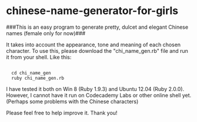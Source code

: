 chinese-name-generator-for-girls
================================

###This is an easy program to generate pretty, dulcet and elegant Chinese names (female only for now)###

It takes into account the appearance, tone and meaning of each chosen character.
To use this, please download the "chi_name_gen.rb" file and run it from your shell. Like this:

<code>
  cd chi_name_gen
  ruby chi_name_gen.rb
</code>

I have tested it both on Win 8 (Ruby 1.9.3) and Ubuntu 12.04 (Ruby 2.0.0). However, I cannot have it run on Codecademy Labs or other online shell yet. (Perhaps some problems with the Chinese characters)

Please feel free to help improve it. Thank you!
